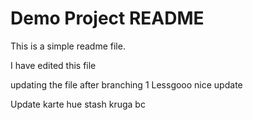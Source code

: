 # Demo Project README

This is a simple readme file.

I have edited this file

updating the file after branching 1
Lessgooo nice update

Update karte hue stash kruga bc 
